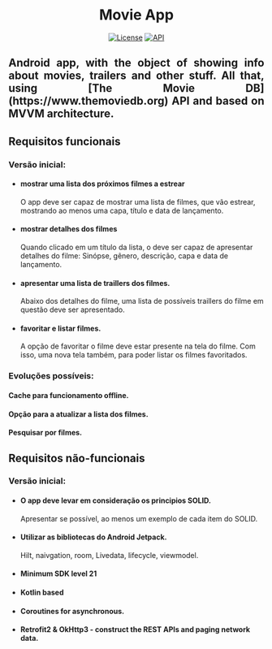 <h1 align="center">Movie App</h1>

<p align="center">
  <a href="https://opensource.org/licenses/Apache-2.0"><img alt="License" src="https://img.shields.io/badge/License-Apache%202.0-blue.svg"/></a>
  <a href="https://android-arsenal.com/api?level=21"><img alt="API" src="https://img.shields.io/badge/API-21%2B-brightgreen.svg?style=flat"/></a>
</p>

<h2 align="justify">Android app, with the object of showing info about movies, trailers and other stuff. All that, using [The Movie DB](https://www.themoviedb.org) API and based on MVVM architecture.</h2>

## Requisitos funcionais

### Versão inicial:
- #### mostrar uma lista dos próximos filmes a estrear
    O app deve ser capaz de mostrar uma lista de filmes, que vão estrear, mostrando ao menos uma capa, título e data de lançamento.
- #### mostrar detalhes dos filmes
    Quando clicado em um título da lista, o deve ser capaz de apresentar detalhes do filme: Sinópse, gênero, descrição, capa e data de lançamento.
- #### apresentar uma lista de traillers dos filmes.
    Abaixo dos detalhes do filme, uma lista de possíveis traillers do filme em questão deve ser apresentado.
- #### favoritar e listar filmes.
    A opção de favoritar o filme deve estar presente na tela do filme. Com isso, uma nova tela também, para poder listar os filmes favoritados.

### Evoluções possíveis: 
#### Cache para funcionamento offline.

#### Opção para a atualizar a lista dos filmes.

#### Pesquisar por filmes.


## Requisitos não-funcionais

### Versão inicial:
- #### O app deve levar em consideração os principios SOLID.
    Apresentar se possível, ao menos um exemplo de cada item do SOLID.
- #### Utilizar as bibliotecas do Android Jetpack.
    Hilt, naivgation, room, Livedata, lifecycle, viewmodel.
- #### Minimum SDK level 21
- #### Kotlin based
- #### Coroutines for asynchronous. 
- #### Retrofit2 & OkHttp3 - construct the REST APIs and paging network data.
